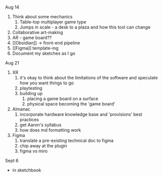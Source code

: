 Aug 14
1. Think about some mechanics
	1. Table-top multiplayer game type
	2. Jumps in scale - a desk to a plaza and how this tool can change
2. Collaborative art-making
3. AR - game board??
4. [[Obsidian]] -> front-end pipeline
5. [[Figma]] template-ing
6. Document my sketches as I go

Aug 21
1. XR 
	1. it's okay to think about the limitations of the software and speculate how you want things to go
	2. playtesting
	3. building up
		1. placing a game board on a surface
		2. physical space becoming the 'game board' 
2. Almanac
	1. incorporate hardware knowledge base and 'provisions' best practices
	2. get Aaron's syllabus
	3. how does md formatting work
3. Figma
	1. translate a pre-existing technical doc to figma
	2. chip away at the plugin
	3. figma vs miro

Sept 6
- in sketchbook

